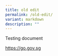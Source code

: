 ```yaml
---
title: old edit
permalink: /old-edit/
variant: markdown
description: ""
---
```

<p>Testing document&nbsp;</p>
<p><a href="https://go.gov.sg" rel="noopener noreferrer nofollow" target="_blank"><u>https://go.gov.sg</u></a>
</p>